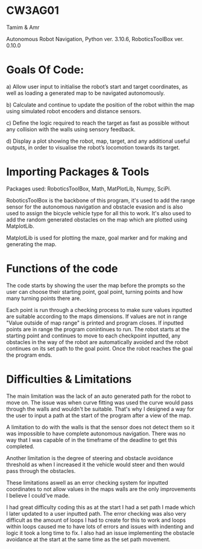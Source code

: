 # CW3AG01 
Tamim & Amr

Autonomous Robot Navigation,
 Python ver. 3.10.6,
 RoboticsToolBox ver. 0.10.0

# Goals Of Code:
a) Allow user input to initialise the robot’s start and target coordinates, as well as loading a generated map to be navigated autonomously.

b) Calculate and continue to update the position of the robot within the map using simulated robot encoders and distance sensors.

c) Define the logic required to reach the target as fast as possible without any collision with the walls using sensory feedback.

d) Display a plot showing the robot, map, target, and any additional useful outputs, in order to visualise the robot’s locomotion towards its target.

# Importing Packages & Tools
Packages used: RoboticsToolBox, Math, MatPlotLib, Numpy, SciPi.

RoboticsToolBox is the backbone of this program, it's used to add the range sensor for the autonomous navigation and obstacle evasion and is also used to assign the bicycle vehicle type for all this to work. It's also used to add the random generated obstacles on the map which are plotted using MatplotLib.

MatplotLib is used for plotting the maze, goal marker and for making and generating the map.

# Functions of the code
The code starts by showing the user the map before the prompts so the user can choose their starting point, goal point, turning points and how many turning points there are.  

Each point is run through a checking process to make sure values inputted are suitable according to the maps dimensions. If values are not in range "Value outside of map range" is printed and program closes. If inputted points are in range the program conintinues to run. The robot starts at the starting point and continues to move to each checkpoint inputted, any obstacles in the way of the robot are automatically avoided and the robot continues on its set path to the goal point. Once the robot reaches the goal the program ends.

# Difficulties & Limitations
The main limitation was the lack of an auto generated path for the robot to move on. The issue was when curve fitting was used the curve would pass through the walls and wouldn't be suitable. That's why I designed a way for the user to input a path at the start of the program after a view of the map.

A limitation to do with the walls is that the sensor does not detect them so it was impossible to have complete autonomous navigation. There was no way that I was capable of in the timeframe of the deadline to get this completed. 

Another limitation is the degree of steering and obstacle avoidance threshold as when I increased it the vehicle would steer and then would pass through the obstacles.

These limitations aswell as an error checking system for inputted coordinates to not allow values in the maps walls are the only improvements I believe I could've made.

I had great difficulty coding this as at the start I had a set path I made which I later updated to a user inputted path. The error checking was also very difficult as the amount of loops I had to create for this to work and loops within loops caused me to have lots of errors and issues with indenting and logic it took a long time to fix. I also had an issue implementing the obstacle avoidance at the start at the same time as the set path movement.






